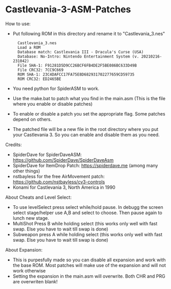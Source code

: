 # Castlevania-3-ASM-Patches

How to use:
- Put following ROM in this directory and rename it to "Castlevania_3.nes"

		Castlevania_3.nes
		Load a ROM
		Database match: Castlevania III - Dracula's Curse (USA)
		Database: No-Intro: Nintendo Entertainment System (v. 20210216-231042)
		File SHA-1: F91281D5D9CC26BCF6FB4DE2F5BE086BC633D49B
		File CRC32: 7CC9C669
		ROM SHA-1: 23C4DAFCC17FA75E8D682931702277659CD59735
		ROM CRC32: ED2465BE

- You need python for SpiderASM to work.
- Use the make.bat to patch what you find in the main.asm (This is the file where you enable or disable patches)
- To enable or disable a patch you set the appropriate flag. Some patches depend on others.
- The patched file will be a new file in the root directory where you put your Castlevania 3. So you can enable and disable them as you need.

Credits:
- SpiderDave for SpiderDaveASM: https://github.com/SpiderDave/SpiderDaveAsm
- SpiderDave for ItemDrop Patch: https://spiderdave.me (among many other things)
- nstbayless for the free AirMovement patch: https://github.com/nstbayless/cv3-controls
- Konami for Castlevania 3, North America in 1990

About Cheats and Level Select:
- To use levelSelect press select while/hold pause. In debugg the screen select stage/helper use A,B and select to choose. Then pause again to lunch new stage.
- MultiShot Press B while holding select (this works only well with fast swap. Else you have to wait till swap is done)	
- Subweapon press A while holding select (this works only well with fast swap. Else you have to wait till swap is done)
	
About Expansion:	
- This is purpesfully made so you can disable all expansion and work with the base ROM. Most patches will make use of the expansion and will not work otherwise	
- Setting the expansion in the main.asm will overwrite. Both CHR and PRG are overwriten blank!
